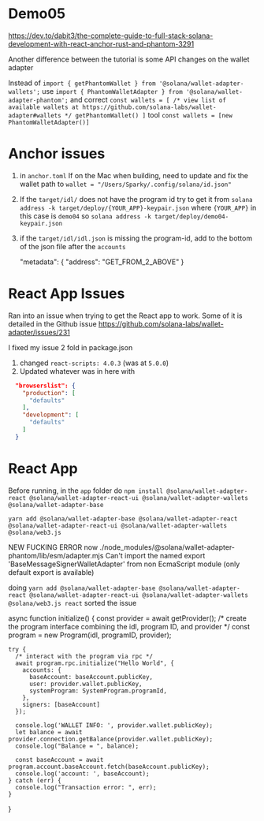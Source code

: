 # Demo05


https://dev.to/dabit3/the-complete-guide-to-full-stack-solana-development-with-react-anchor-rust-and-phantom-3291

Another difference between the tutorial is some API changes on the wallet adapter

Instead of `import { getPhantomWallet } from '@solana/wallet-adapter-wallets';` use `import { PhantomWalletAdapter } from '@solana/wallet-adapter-phantom';`
and correct
`const wallets = [
/* view list of available wallets at https://github.com/solana-labs/wallet-adapter#wallets */
getPhantomWallet()
]` tool
`const wallets = [new PhantomWalletAdapter()]`

# Anchor issues
1. in `anchor.toml`
If on the Mac when building, need to update and fix the wallet path to `wallet = "/Users/Sparky/.config/solana/id.json"`

2. If the `target/idl/` does not have the program id try to get it from 
`solana address -k target/deploy/{YOUR_APP}-keypair.json`
where `{YOUR_APP}` in this case is `demo04` so `solana address -k target/deploy/demo04-keypair.json`

3. if the `target/idl/idl.json` is missing the program-id, add to the bottom of the json file after the `accounts`

    "metadata": {
        "address": "GET_FROM_2_ABOVE" }


# React App Issues
Ran into an issue when trying to get the React app to work. Some of it is detailed in the Github issue
https://github.com/solana-labs/wallet-adapter/issues/231

I fixed my issue 2 fold in package.json

1. changed `react-scripts: 4.0.3` (was at `5.0.0`)
2. Updated whatever was in here with
``` json
  "browserslist": {
    "production": [
      "defaults"
    ],
    "development": [
      "defaults"
    ]
  }
```

# React App
Before running, in the `app` folder do
`npm install @solana/wallet-adapter-react @solana/wallet-adapter-react-ui @solana/wallet-adapter-wallets @solana/wallet-adapter-base`

`yarn add @solana/wallet-adapter-base @solana/wallet-adapter-react @solana/wallet-adapter-react-ui @solana/wallet-adapter-wallets @solana/web3.js` 

NEW FUCKING ERROR now
./node_modules/@solana/wallet-adapter-phantom/lib/esm/adapter.mjs
Can't import the named export 'BaseMessageSignerWalletAdapter' from non EcmaScript module (only default export is available)

doing `yarn add @solana/wallet-adapter-base @solana/wallet-adapter-react @solana/wallet-adapter-react-ui @solana/wallet-adapter-wallets @solana/web3.js react` 
sorted the issue





  async function initialize() {
    const provider = await getProvider();
    /* create the program interface combining the idl, program ID, and provider */
    const program = new Program(idl, programID, provider);


    try {
      /* interact with the program via rpc */
      await program.rpc.initialize("Hello World", {
        accounts: {
          baseAccount: baseAccount.publicKey,
          user: provider.wallet.publicKey,
          systemProgram: SystemProgram.programId,
        },
        signers: [baseAccount]
      });

      console.log('WALLET INFO: ', provider.wallet.publicKey);
      let balance = await provider.connection.getBalance(provider.wallet.publicKey);
      console.log("Balance = ", balance);

      const baseAccount = await program.account.baseAccount.fetch(baseAccount.publicKey);
      console.log('account: ', baseAccount);
    } catch (err) {
      console.log("Transaction error: ", err);
    }
  }